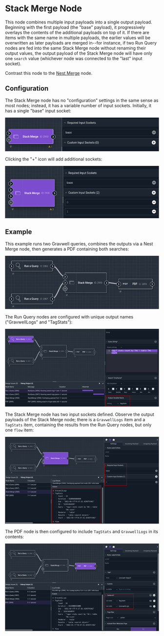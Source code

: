 # Stack Merge Node

This node combines multiple input payloads into a single output payload. Beginning with the first payload (the "base" payload), it progressively overlays the contents of the additional payloads on top of it. If there are items with the same name in multiple payloads, the earlier values will be overwritten as later payloads are merged in--for instance, if two Run Query nodes are fed into the same Stack Merge node without renaming their output values, the output payload of the Stack Merge node will have only one `search` value (whichever node was connected to the "last" input socket).

Contrast this node to the [Nest Merge](nestmerge.md) node.

## Configuration

The Stack Merge node has no "configuration" settings in the same sense as most nodes; instead, it has a variable number of input sockets. Initially, it has a single "base" input socket:

![](stackmerge-start.png)

Clicking the "+" icon will add additional sockets:

![](stackmerge-inputs.png)

## Example

This example runs two Gravwell queries, combines the outputs via a Nest Merge node, then generates a PDF containing both searches:

![](stackmerge-example1.png)

The Run Query nodes are configured with unique output names ("GravwellLogs" and "TagStats"):

![](stackmerge-example2.png)

The Stack Merge node has two input sockets defined. Observe the output payloads of the Stack Merge node; there is a `GravwellLogs` item and a `TagStats` item, containing the results from the Run Query nodes, but only one `flow` item:

![](stackmerge-example3.png)

The PDF node is then configured to include `TagStats` and `GravwellLogs` in its contents:

![](stackmerge-example4.png)
